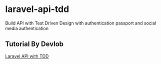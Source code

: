 # laravel-api-tdd
Build API with Test Driven Design with authentication passport and social media authentication

## Tutorial By Devlob
[Laravel API with TDD](https://devlob.com/courses/apis-in-laravel-using-tdd)
